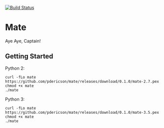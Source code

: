 [![Build Status](https://travis-ci.org/pdericson/mate.svg?branch=master)](https://travis-ci.org/pdericson/mate)

# Mate

Aye Aye, Captain!

## Getting Started

Python 2:

```
curl -fLo mate https://github.com/pdericson/mate/releases/download/0.1.0/mate-2.7.pex
chmod +x mate
./mate
```

Python 3:

```
curl -fLo mate https://github.com/pdericson/mate/releases/download/0.1.0/mate-3.5.pex
chmod +x mate
./mate
```
